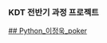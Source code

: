 ### KDT 전반기 과정 프로젝트

[## Python_이정욱_poker](https://github.com/matdongsan5/Project/tree/main/Python_%EC%9D%B4%EC%A0%95%EC%9A%B1_poker)

